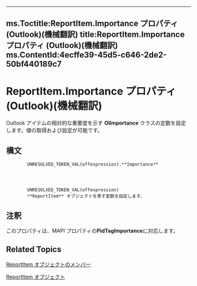 

---
ms.Toctitle:ReportItem.Importance プロパティ (Outlook)(機械翻訳)
title:ReportItem.Importance プロパティ (Outlook)(機械翻訳)
ms.ContentId:4ecffe39-45d5-c646-2de2-50bf440189c7
---
# ReportItem.Importance プロパティ (Outlook)(機械翻訳)




Outlook アイテムの相対的な重要度を示す **OlImportance** クラスの定数を設定します。値の取得および設定が可能です。

## 構文

            UNRESOLVED_TOKEN_VAL(offexpression).**Importance**




            UNRESOLVED_TOKEN_VAL(offexpression)
            **ReportItem** オブジェクトを表す変数を指定します。



## 注釈
このプロパティは、MAPI プロパティの**PidTagImportance**に対応します。



## Related Topics

[ReportItem オブジェクトのメンバー](5a5662dd-e969-bbd5-129b-44609ba1cf9f.md)

[ReportItem オブジェクト](16ebe336-72e0-42f6-99d3-edecc3ea284d.md)




